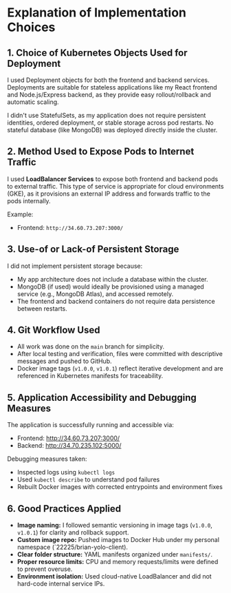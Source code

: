 # Explanation of Implementation Choices

## 1. Choice of Kubernetes Objects Used for Deployment

I used Deployment objects for both the frontend and backend services. Deployments are suitable for stateless applications like my React frontend and Node.js/Express backend, as they provide easy rollout/rollback and automatic scaling.

I didn't use StatefulSets, as my application does not require persistent identities, ordered deployment, or stable storage across pod restarts. No stateful database (like MongoDB) was deployed directly inside the cluster.

## 2. Method Used to Expose Pods to Internet Traffic

I used **LoadBalancer Services** to expose both frontend and backend pods to external traffic. This type of service is appropriate for cloud environments (GKE), as it provisions an external IP address and forwards traffic to the pods internally.

Example:
- Frontend: `http://34.60.73.207:3000/`

## 3. Use-of or Lack-of Persistent Storage

I did not implement persistent storage because:
- My app architecture does not include a database within the cluster.
- MongoDB (if used) would ideally be provisioned using a managed service (e.g., MongoDB Atlas), and accessed remotely.
- The frontend and backend containers do not require data persistence between restarts.

## 4. Git Workflow Used

- All work was done on the `main` branch for simplicity.
- After local testing and verification, files were committed with descriptive messages and pushed to GitHub.
- Docker image tags (`v1.0.0`, `v1.0.1`) reflect iterative development and are referenced in Kubernetes manifests for traceability.

## 5. Application Accessibility and Debugging Measures

The application is successfully running and accessible via:
- Frontend: http://34.60.73.207:3000/
- Backend:  http://34.70.235.102:5000/

Debugging measures taken:
- Inspected logs using `kubectl logs`
- Used `kubectl describe` to understand pod failures
- Rebuilt Docker images with corrected entrypoints and environment fixes

## 6. Good Practices Applied

- **Image naming:** I followed semantic versioning in image tags (`v1.0.0`, `v1.0.1`) for clarity and rollback support.
- **Custom image repo:** Pushed images to Docker Hub under my personal namespace (`22225/brian-yolo-client).
- **Clear folder structure:** YAML manifests organized under `manifests/`.
- **Proper resource limits:** CPU and memory requests/limits were defined to prevent overuse.
- **Environment isolation:** Used cloud-native LoadBalancer and did not hard-code internal service IPs.
